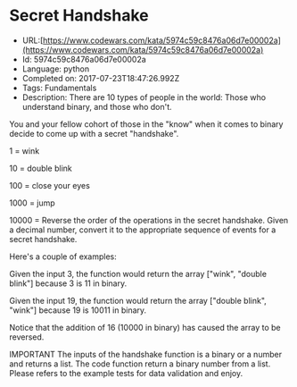 # Secret Handshake

 - URL:[https://www.codewars.com/kata/5974c59c8476a06d7e00002a](https://www.codewars.com/kata/5974c59c8476a06d7e00002a)
 - Id: 5974c59c8476a06d7e00002a
 - Language: python
 - Completed on: 2017-07-23T18:47:26.992Z
 - Tags: Fundamentals
 - Description:
There are 10 types of people in the world: Those who understand binary, and those who don't.

You and your fellow cohort of those in the "know" when it comes to binary decide to come up with a secret "handshake".

1 = wink 

10 = double blink

100 = close your eyes

1000 = jump


10000 = Reverse the order of the operations in the secret handshake.
Given a decimal number, convert it to the appropriate sequence of events for a secret handshake.

Here's a couple of examples:

Given the input 3, the function would return the array ["wink", "double blink"] because 3 is 11 in binary.

Given the input 19, the function would return the array ["double blink", "wink"] because 19 is 10011 in binary. 

Notice that the addition of 16 (10000 in binary) has caused the array to be reversed.

IMPORTANT
The inputs of the handshake function is a binary or a number and returns a list.
The code function return a binary number from a list.
Please refers to the example tests for data validation and enjoy.
